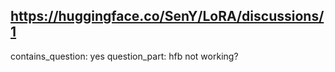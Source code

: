 ## https://huggingface.co/SenY/LoRA/discussions/1

contains_question: yes
question_part: hfb not working?
